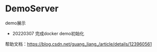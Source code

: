# DemoServer
demo展示

- 20220307 完成docker demo初始化

帮助文档：https://blog.csdn.net/guang_liang_/article/details/123960561
